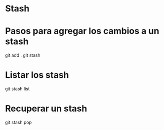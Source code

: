 # Stash

# Pasos para agregar los cambios a un stash

git add .
git stash

# Listar los stash
git stash list

# Recuperar un stash
git stash pop